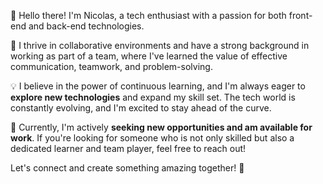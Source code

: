 👋 Hello there! I'm Nicolas, a tech enthusiast with a passion for both front-end and back-end technologies.

🤝 I thrive in collaborative environments and have a strong background in working as part of a team, where I've learned the value of effective communication, teamwork, and problem-solving.

💡 I believe in the power of continuous learning, and I'm always eager to **explore new technologies** and expand my skill set. The tech world is constantly evolving, and I'm excited to stay ahead of the curve.

💼 Currently, I'm actively **seeking new opportunities and am available for work**. If you're looking for someone who is not only skilled but also a dedicated learner and team player, feel free to reach out!

Let's connect and create something amazing together! 🚀
